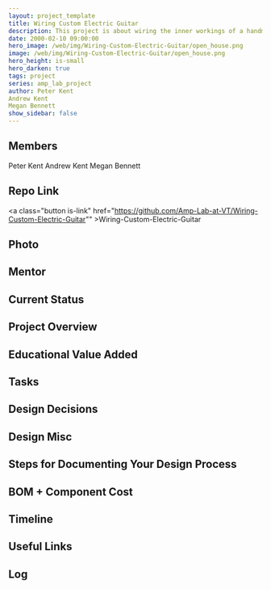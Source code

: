 ```yaml
---
layout: project_template
title: Wiring Custom Electric Guitar
description: This project is about wiring the inner workings of a handmade custom electric guitar.
date: 2000-02-10 09:00:00
hero_image: /web/img/Wiring-Custom-Electric-Guitar/open_house.png
image: /web/img/Wiring-Custom-Electric-Guitar/open_house.png
hero_height: is-small
hero_darken: true
tags: project
series: amp_lab_project
author: Peter Kent
Andrew Kent
Megan Bennett
show_sidebar: false
---
```




## Members
Peter Kent
Andrew Kent
Megan Bennett

## Repo Link
<a class="button is-link" href="https://github.com/Amp-Lab-at-VT/Wiring-Custom-Electric-Guitar"" >Wiring-Custom-Electric-Guitar</a>

## Photo

## Mentor

## Current Status

## Project Overview


## Educational Value Added


## Tasks

## Design Decisions

## Design Misc

## Steps for Documenting Your Design Process

## BOM + Component Cost

## Timeline

## Useful Links

## Log
            